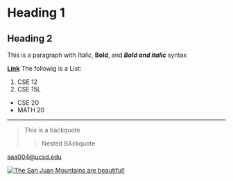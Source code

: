 
# Heading 1

## Heading 2

This is a paragraph with *Italic*, **Bold**, and ***Bold and italic*** syntax

**[Link](https://aaadit24.github.io/cse15l-lab-reports/work.html)**
The followig is a List:
1. CSE 12
2. CSE 15L
* CSE 20
* MATH 20
*****

> This is a backquote
>> Nested BAckquote

<aaa004@ucsd.edu>

[![The San Juan Mountains are beautiful!](/assets/images/san-juan-mountains.jpg "San Juan Mountains")](https://www.flickr.com/photos/beaurogers/31833779864/in/photolist-Qv3rFw-34mt9F-a9Cmfy-5Ha3Zi-9msKdv-o3hgjr-hWpUte-4WMsJ1-KUQ8N-deshUb-vssBD-6CQci6-8AFCiD-zsJWT-nNfsgB-dPDwZJ-bn9JGn-5HtSXY-6CUhAL-a4UTXB-ugPum-KUPSo-fBLNm-6CUmpy-4WMsc9-8a7D3T-83KJev-6CQ2bK-nNusHJ-a78rQH-nw3NvT-7aq2qf-8wwBso-3nNceh-ugSKP-4mh4kh-bbeeqH-a7biME-q3PtTf-brFpgb-cg38zw-bXMZc-nJPELD-f58Lmo-bXMYG-bz8AAi-bxNtNT-bXMYi-bXMY6-bXMYv)
